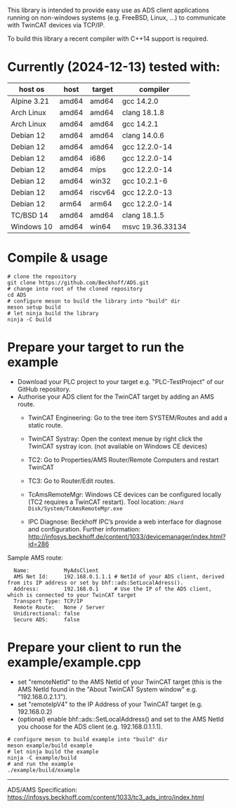 This library is intended to provide easy use as ADS client applications running on non-windows systems (e.g. FreeBSD, Linux, ...) to communicate with TwinCAT devices via TCP/IP.

To build this library a recent compiler with C++14 support is required.

Currently (2024-12-13) tested with:
===================================

host os    | host  | target| compiler
-----------|-------|-------|-------------
Alpine 3.21| amd64 | amd64 | gcc 14.2.0
Arch Linux | amd64 | amd64 | clang 18.1.8
Arch Linux | amd64 | amd64 | gcc 14.2.1
Debian 12  | amd64 | amd64 | clang 14.0.6
Debian 12  | amd64 | amd64 | gcc 12.2.0-14
Debian 12  | amd64 | i686  | gcc 12.2.0-14
Debian 12  | amd64 | mips  | gcc 12.2.0-14
Debian 12  | amd64 | win32 | gcc 10.2.1-6
Debian 12  | amd64 |riscv64| gcc 12.2.0-13
Debian 12  | arm64 | arm64 | gcc 12.2.0-14
TC/BSD 14  | amd64 | amd64 | clang 18.1.5
Windows 10 | amd64 | win64 | msvc 19.36.33134

Compile & usage
===============
```shell
# clone the repository
git clone https://github.com/Beckhoff/ADS.git
# change into root of the cloned repository
cd ADS
# configure meson to build the library into "build" dir
meson setup build
# let ninja build the library
ninja -C build
```

Prepare your target to run the example
======================================
- Download your PLC project to your target e.g. "PLC-TestProject" of our GitHub repository.
- Authorise your ADS client for the TwinCAT target by adding an AMS route.
    - TwinCAT Engineering:
      Go to the tree item SYSTEM/Routes and add a static route.

    - TwinCAT Systray:
      Open the context menue by right click the TwinCAT systray icon. (not available on Windows CE devices) 

    - TC2:
      Go to Properties/AMS Router/Remote Computers and restart TwinCAT
    - TC3:
      Go to  Router/Edit routes.
    - TcAmsRemoteMgr:
      Windows CE devices can be configured locally (TC2 requires a TwinCAT restart). Tool location: `/Hard Disk/System/TcAmsRemoteMgr.exe`
    - IPC Diagnose:
      Beckhoff IPC’s provide a web interface for diagnose and configuration. Further information: http://infosys.beckhoff.de/content/1033/devicemanager/index.html?id=286

Sample AMS route:
```
  Name:           MyAdsClient
  AMS Net Id:     192.168.0.1.1.1 # NetId of your ADS client, derived from its IP address or set by bhf::ads:SetLocalAdress().
  Address:        192.168.0.1     # Use the IP of the ADS client, which is connected to your TwinCAT target
  Transport Type: TCP/IP
  Remote Route:   None / Server
  Unidirectional: false
  Secure ADS:     false
```

Prepare your client to run the example/example.cpp
==================================================
- set "remoteNetId" to the AMS NetId of your TwinCAT target (this is the AMS NetId found in the "About TwinCAT System window" e.g. "192.168.0.2.1.1").
- set "remoteIpV4" to the IP Address of your TwinCAT target (e.g. 192.168.0.2)
- (optional) enable bhf::ads::SetLocalAddress() and set to the AMS NetId you choose for the ADS client (e.g. 192.168.0.1.1.1).

```shell
# configure meson to build example into "build" dir
meson example/build example
# let ninja build the example
ninja -C example/build
# and run the example
./example/build/example
```
---
ADS/AMS Specification: https://infosys.beckhoff.com/content/1033/tc3_ads_intro/index.html
